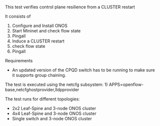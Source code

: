 This test verifies control plane resilience from a CLUSTER restart

It consists of 

1) Configure and Install ONOS
2) Start Mininet and check flow state
3) Pingall
4) Induce a CLUSTER restart
5) check flow state
6) Pingall

Requirements

 - An updated version of the CPQD switch has to be running to make sure it supports group chaining.

The test is executed using the netcfg subsystem:
    1) APPS=openflow-base,netcfghostprovider,lldpprovider

The test runs for different topologies:
 - 2x2 Leaf-Spine and 3-node ONOS cluster
 - 4x4 Leaf-Spine and 3-node ONOS cluster
 - Single switch and 3-node ONOS cluster